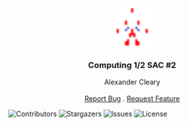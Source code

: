 <br/>
<p align="center">
  <a href="https://github.com/ClearyCoding/Computing-SAC2">
    <img src="assets/player.png" alt="Logo" width="80" height="80">
  </a>

  <h3 align="center">Computing 1/2 SAC #2</h3>

  <p align="center">
    Alexander Cleary
    <br/>
    <br/>
    <a href="https://github.com/ClearyCoding/Computing-SAC1/issues">Report Bug</a>
    .
    <a href="https://github.com/ClearyCoding/Computing-SAC1/issues">Request Feature</a>
  </p>
</p>

![Contributors](https://img.shields.io/github/contributors/ClearyCoding/Computing-SAC2?color=dark-green) 
![Stargazers](https://img.shields.io/github/stars/ClearyCoding/Computing-SAC2) 
![Issues](https://img.shields.io/github/issues/ClearyCoding/Computing-SAC2) 
![License](https://img.shields.io/github/license/ClearyCoding/Computing-SAC2)
